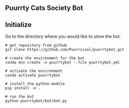 Puurrty Cats Society Bot
---

## Initialize

Go to the directory where you would like to store the bot.
```
# get repository from github
git clone https://github.com/Puurrcival/puurrtybot.git

# create the environment for the bot
conda env create -n puurrtybot --file puurrtybot.yml

# activate the environment
conda activate puurrtybot

# install the python module
pip install -e .

# run the bot
python puurrtybot/bot/bot.py
```
